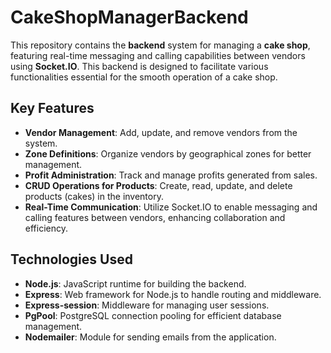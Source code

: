 # CakeShopManagerBackend

This repository contains the **backend** system for managing a **cake shop**, featuring real-time messaging and calling capabilities between vendors using **Socket.IO**. This backend is designed to facilitate various functionalities essential for the smooth operation of a cake shop.

## Key Features

- **Vendor Management**: Add, update, and remove vendors from the system.
- **Zone Definitions**: Organize vendors by geographical zones for better management.
- **Profit Administration**: Track and manage profits generated from sales.
- **CRUD Operations for Products**: Create, read, update, and delete products (cakes) in the inventory.
- **Real-Time Communication**: Utilize Socket.IO to enable messaging and calling features between vendors, enhancing collaboration and efficiency.

## Technologies Used

- **Node.js**: JavaScript runtime for building the backend.
- **Express**: Web framework for Node.js to handle routing and middleware.
- **Express-session**: Middleware for managing user sessions.
- **PgPool**: PostgreSQL connection pooling for efficient database management.
- **Nodemailer**: Module for sending emails from the application.
